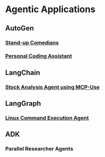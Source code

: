 # Agentic Applications
## AutoGen
### [Stand-up Comedians](https://github.com/ramesh-dev-code/agentic-endeavours/blob/main/autogen/standup_comedians_mistral.py)
### [Personal Coding Assistant](https://github.com/ramesh-dev-code/agentic-endeavours/blob/main/autogen/coding_assistant_codellama_mistral.py)
## LangChain   
### [Stock Analysis Agent using MCP-Use](https://github.com/ramesh-dev-code/mcp-use-multi-server)   
## LangGraph   
### [Linux Command Execution Agent](https://github.com/ramesh-dev-code/linux-cmd-exec-agent)   
## ADK   
### Parallel Researcher Agents

